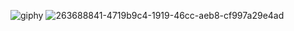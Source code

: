 
![giphy](https://github.com/ahkalama/ahkalama/assets/116187665/0ed74e10-5ff7-4ca1-ad94-f2dd357fcbcc)
![263688841-4719b9c4-1919-46cc-aeb8-cf997a29e4ad](https://github.com/ahkalama/ahkalama/assets/116187665/76c4f8a4-e696-4760-8818-575cb64493be)
